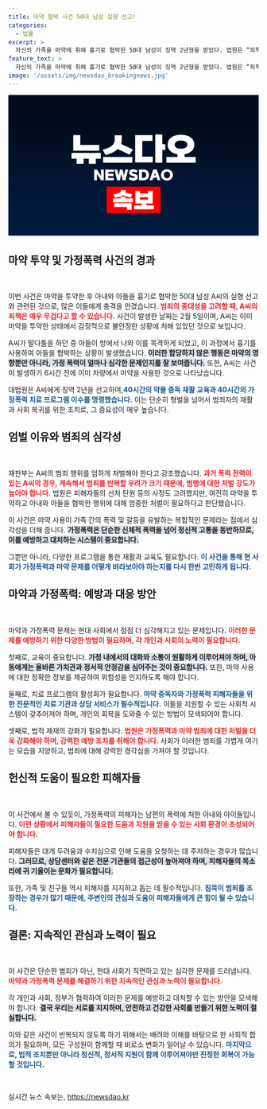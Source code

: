 ```yaml
---
title: 마약 협박 사건 50대 남성 실형 선고!
categories:
  - 법률
excerpt: >
  자신의 가족을 마약에 취해 흉기로 협박한 50대 남성이 징역 2년형을 받았다. 법원은 “죄책이 매우 무겁다”며 엄벌을 주문, 충격적인 사건의 전말이 밝혀졌다.
feature_text: >
  자신의 가족을 마약에 취해 흉기로 협박한 50대 남성이 징역 2년형을 받았다. 법원은 “죄책이 매우 무겁다”며 엄벌을 주문, 충격적인 사건의 전말이 밝혀졌다.
image: '/assets/img/newsdao_breakingnews.jpg'
---
```


<p><img src="/assets/img/newsdao_breakingnews.jpg" alt="koreaapp 속보" /></p>

<h2 data-ke-size="size26">마약 투약 및 가정폭력 사건의 경과</h2>

<p data-ke-size="size16">&nbsp;</p>

<p>이번 사건은 마약을 투약한 후 아내와 아들을 흉기로 협박한 50대 남성 A씨의 실형 선고와 관련된 것으로, 많은 이들에게 충격을 안겼습니다. <b><span style="color: #ee2323;">범죄의 중대성을 고려할 때, A씨의 죄책은 매우 무겁다고 할 수 있습니다.</span></b> 사건이 발생한 날짜는 2월 5일이며, A씨는 이미 마약을 투약한 상태에서 감정적으로 불안정한 상황에 처해 있었던 것으로 보입니다. </p>

<p>A씨가 말다툼을 하던 중 아들이 방에서 나와 이를 목격하게 되었고, 이 과정에서 흉기를 사용하여 아들을 협박하는 상황이 발생했습니다. <b><span style="background-color: #21538527;">이러한 합당하지 않은 행동은 마약의 영향뿐만 아니라, 가정 폭력이 얼마나 심각한 문제인지를 잘 보여줍니다.</span></b> 또한, A씨는 사건이 발생하기 6시간 전에 이미 차량에서 마약을 사용한 것으로 나타났습니다. </p>

<p>대법원은 A씨에게 징역 2년을 선고하며,<b><span style="color: #1a5490;">40시간의 약물 중독 재활 교육과 40시간의 가정폭력 치료 프로그램 이수를 명령했습니다.</span></b> 이는 단순히 형벌을 넘어서 범죄자의 재활과 사회 복귀를 위한 조치로, 그 중요성이 매우 높습니다.</p>

<h2 data-ke-size="size26">엄벌 이유와 범죄의 심각성</h2>

<p data-ke-size="size16">&nbsp;</p>

<p>재판부는 A씨의 범죄 행위를 엄하게 처벌해야 한다고 강조했습니다. <b><span style="color: #ee2323;">과거 폭력 전력이 있는 A씨의 경우, 계속해서 범죄를 반복할 우려가 크기 때문에, 범행에 대한 처벌 강도가 높아야 합니다.</span></b> 법원은 피해자들의 선처 탄원 등의 사정도 고려했지만, 여전히 마약을 투약하고 아내와 아들을 협박한 행위에 대해 엄중한 처벌이 필요하다고 판단했습니다.</p>

<p>이 사건은 마약 사용이 가족 간의 폭력 및 갈등을 유발하는 복합적인 문제라는 점에서 심각성을 더해 줍니다. <b><span style="background-color: #21538527;">가정폭력은 단순한 신체적 폭력을 넘어 정신적 고통을 동반하므로, 이를 예방하고 대처하는 시스템이 중요합니다.</span></b> </p>

<p>그뿐만 아니라, 다양한 프로그램을 통한 재활과 교육도 필요합니다. <b><span style="color: #1a5490;">이 사건을 통해 현 사회가 가정폭력과 마약 문제를 어떻게 바라보아야 하는지를 다시 한번 고민하게 됩니다.</span></b></p>

<h2 data-ke-size="size26">마약과 가정폭력: 예방과 대응 방안</h2>

<p data-ke-size="size16">&nbsp;</p>

<p>마약과 가정폭력 문제는 현대 사회에서 점점 더 심각해지고 있는 문제입니다. <b><span style="color: #ee2323;">이러한 문제를 예방하기 위한 다양한 방법이 필요하며, 각 개인과 사회의 노력이 필요합니다.</span></b> </p>

<p>첫째로, 교육이 중요합니다. <b><span style="background-color: #21538527;">가정 내에서의 대화와 소통이 원활하게 이루어져야 하며, 아동에게는 올바른 가치관과 정서적 안정감을 심어주는 것이 중요합니다.</span></b> 또한, 마약 사용에 대한 정확한 정보를 제공하여 위험성을 인지하도록 해야 합니다.</p>

<p>둘째로, 치료 프로그램의 활성화가 필요합니다. <b><span style="color: #1a5490;">마약 중독자와 가정폭력 피해자들을 위한 전문적인 치료 기관과 상담 서비스가 필수적입니다.</span></b> 이들을 지원할 수 있는 사회적 시스템이 갖추어져야 하며, 개인의 회복을 도와줄 수 있는 방법이 모색되어야 합니다.</p>

<p>셋째로, 법적 제재의 강화가 필요합니다. <b><span style="color: #ee2323;">법원은 가정폭력과 마약 범죄에 대한 처벌을 더욱 강화해야 하며, 강력한 예방 조치를 취해야 합니다.</span></b> 사회가 이러한 범죄를 가볍게 여기는 모습을 지양하고, 범죄에 대해 강력한 경각심을 가져야 할 것입니다.</p>

<h2 data-ke-size="size26">헌신적 도움이 필요한 피해자들</h2>

<p data-ke-size="size16">&nbsp;</p>

<p>이 사건에서 볼 수 있듯이, 가정폭력의 피해자는 남편의 폭력에 처한 아내와 아이들입니다. <b><span style="color: #ee2323;">이런 상황에서 피해자들이 필요한 도움과 지원을 받을 수 있는 사회 환경이 조성되어야 합니다.</span></b> </p>

<p>피해자들은 대개 두려움과 수치심으로 인해 도움을 요청하는 데 주저하는 경우가 많습니다. <b><span style="background-color: #21538527;">그러므로, 상담센터와 같은 전문 기관들의 접근성이 높아져야 하며, 피해자들의 목소리에 귀 기울이는 문화가 필요합니다.</span></b> </p>

<p>또한, 가족 및 친구들 역시 피해자를 지지하고 돕는 데 필수적입니다. <b><span style="color: #1a5490;">침묵이 범죄를 조장하는 경우가 많기 때문에, 주변인의 관심과 도움이 피해자들에게 큰 힘이 될 수 있습니다.</span></b></p>

<h2 data-ke-size="size26">결론: 지속적인 관심과 노력이 필요</h2>

<p data-ke-size="size16">&nbsp;</p>

<p>이 사건은 단순한 범죄가 아닌, 현대 사회가 직면하고 있는 심각한 문제를 드러냅니다. <b><span style="color: #ee2323;">마약과 가정폭력 문제를 해결하기 위한 지속적인 관심과 노력이 필요합니다.</span></b> </p>

<p>각 개인과 사회, 정부가 협력하여 이러한 문제를 예방하고 대처할 수 있는 방안을 모색해야 합니다. <b><span style="background-color: #21538527;">결국 우리는 서로를 지지하며, 안전하고 건강한 사회를 만들기 위한 노력이 절실합니다.</span></b></p>

<p>이와 같은 사건이 반복되지 않도록 하기 위해서는 배려와 이해를 바탕으로 한 사회적 합의가 필요하며, 모든 구성원이 함께할 때 비로소 변화가 일어날 수 있습니다. <b><span style="color: #1a5490;">마지막으로, 법적 조치뿐만 아니라 정신적, 정서적 지원이 함께 이루어져야만 진정한 회복이 가능할 것입니다.</span></b></p>

<p data-ke-size="size16">&nbsp;</p>
실시간 뉴스 속보는, <a href="https://newsdao.kr" rel="dofollow">https://newsdao.kr</a>


